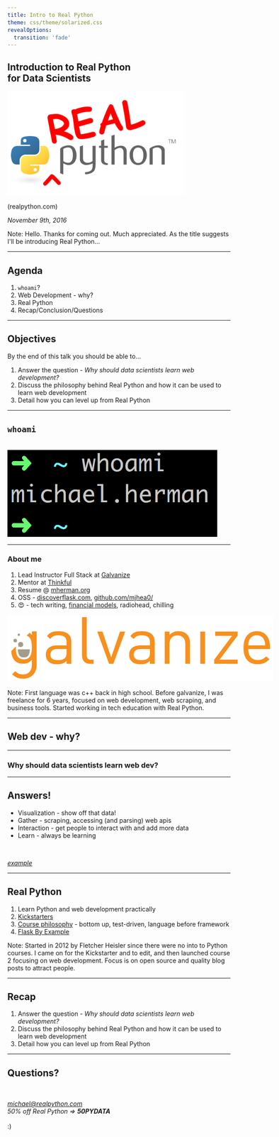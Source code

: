 ```yaml
---
title: Intro to Real Python
theme: css/theme/solarized.css
revealOptions:
  transition: 'fade'
---
```


## Introduction to Real Python <br> for Data Scientists

<img src="./images/realpython_logo.png" style="max-width:400px;background:none;border:none;box-shadow:none;">

(realpython.com)

*November 9th, 2016*

Note: Hello. Thanks for coming out. Much appreciated. As the title suggests I'll be introducing Real Python...

---

## Agenda

1. `whoami`?
1. Web Development - why?
1. Real Python
1. Recap/Conclusion/Questions

---

## Objectives

By the end of this talk you should be able to...

1. Answer the question -  *Why should data scientists learn web development?*
1. Discuss the philosophy behind Real Python and how it can be used to learn web development
1. Detail how you can level up from Real Python

---

## `whoami`

<br>

<img src="./images/whoami.png" style="background:none;border:none;box-shadow:none;">

----

### About me

1. Lead Instructor Full Stack at [Galvanize](http://www.galvanize.com/)
1. Mentor at [Thinkful](https://www.thinkful.com/)
1. Resume @ [mherman.org](http://mherman.org/)
1. OSS - [discoverflask.com](discoverflask.com), [github.com/mjhea0/](github.com/mjhea0/)
1. 😍 - tech writing, [financial models](http://www.starterfinancialmodel.com/), radiohead, chilling

<img src="./images/galvanize.png" style="max-width:600px;background:none;border:none;box-shadow:none;">

Note: First language was c++ back in high school. Before galvanize, I was freelance for 6 years, focused on web development, web scraping, and business tools. Started working in tech education with Real Python.

---

## Web dev - why?

----

### Why should data scientists learn web dev?

----

## Answers!

- Visualization - show off that data!
- Gather - scraping, accessing (and parsing) web apis
- Interaction - get people to interact with and add more data
- Learn - always be learning

<br>

*[example](https://github.com/realpython/flask-bokeh-example)*

---

## Real Python

1. Learn Python and web development practically
1. [Kickstarters](https://www.kickstarter.com/projects/721054906/real-python-advanced-web-development-featuring-dja?ref=nav_search)
1. [Course philosophy](https://realpython.com/courses/) - bottom up, test-driven, language before framework
1. [Flask By Example](https://realpython.com/blog/python/flask-by-example-part-1-project-setup/)

Note: Started in 2012 by Fletcher Heisler since there were no into to Python courses. I came on for the Kickstarter and to edit, and then launched course 2 focusing on web development. Focus is on open source and quality blog posts to attract people.

---

## Recap

1. Answer the question -  *Why should data scientists learn web development?*
1. Discuss the philosophy behind Real Python and how it can be used to learn web development
1. Detail how you can level up from Real Python

---

## Questions?

<br>

*michael@realpython.com*
<br>
*50% off Real Python => **50PYDATA***
<br>
<br>
:)
